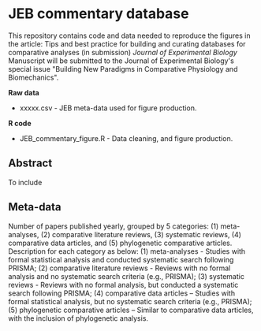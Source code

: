 # JEB commentary database

This repository contains code and data needed to reproduce the figures in the article:
Tips and best practice for building and curating databases for comparative analyses (in submission) *Journal of Experimental Biology*
Manuscript will be submitted to the Journal of Experimental Biology's special issue "Building New Paradigms in Comparative Physiology and Biomechanics".

**Raw data**
- xxxxx.csv - JEB meta-data used for figure production.

**R code**
- JEB_commentary_figure.R - Data cleaning, and figure production.

## Abstract
To include

## Meta-data
Number of papers published yearly, grouped by 5 categories: (1) meta-analyses, (2) comparative literature reviews, (3) systematic reviews, (4) comparative data articles, and (5) phylogenetic comparative articles. Description for each category as below:
(1) meta-analyses - Studies with formal statistical analysis and conducted systematic search following PRISMA;
(2) comparative literature reviews - Reviews with no formal analysis and no systematic search criteria (e.g., PRISMA);
(3) systematic reviews - Reviews with no formal analysis, but conducted a systematic search following PRISMA;
(4) comparative data articles – Studies with formal statistical analysis, but no systematic search criteria (e.g., PRISMA);
(5) phylogenetic comparative articles – Similar to comparative data articles, with the inclusion of phylogenetic analysis.



